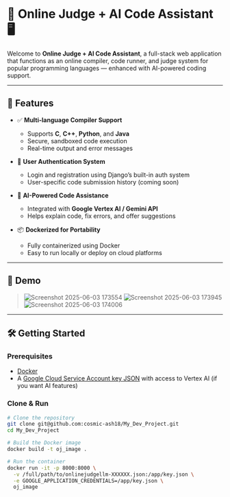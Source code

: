 # 🧠 Online Judge + AI Code Assistant 🖥️

Welcome to **Online Judge + AI Code Assistant**, a full-stack web application that functions as an online compiler, code runner, and judge system for popular programming languages — enhanced with AI-powered coding support.

---

## 🚀 Features

- ✅ **Multi-language Compiler Support**
  - Supports **C**, **C++**, **Python**, and **Java**
  - Secure, sandboxed code execution
  - Real-time output and error messages

- 🔐 **User Authentication System**
  - Login and registration using Django’s built-in auth system
  - User-specific code submission history (coming soon)

- 🤖 **AI-Powered Code Assistance**
  - Integrated with **Google Vertex AI / Gemini API**
  - Helps explain code, fix errors, and offer suggestions

- 📦 **Dockerized for Portability**
  - Fully containerized using Docker
  - Easy to run locally or deploy on cloud platforms

---

## 📸 Demo

> ![Screenshot 2025-06-03 173554](https://github.com/user-attachments/assets/65c69914-c7df-4926-a153-44d74ad6d598)
> ![Screenshot 2025-06-03 173945](https://github.com/user-attachments/assets/7edabf60-03a9-4ff7-8b57-81f189f69293)
> ![Screenshot 2025-06-03 174006](https://github.com/user-attachments/assets/f355b62a-8cdd-45c3-ac39-1f476556a7b6)




---

## 🛠️ Getting Started

### Prerequisites

- [Docker](https://docs.docker.com/get-docker/)
- A [Google Cloud Service Account key JSON](https://cloud.google.com/docs/authentication/getting-started) with access to Vertex AI (if you want AI features)

### Clone & Run

```bash
# Clone the repository
git clone git@github.com:cosmic-ash18/My_Dev_Project.git
cd My_Dev_Project

# Build the Docker image
docker build -t oj_image .

# Run the container
docker run -it -p 8000:8000 \
  -v /full/path/to/onlinejudgellm-XXXXXX.json:/app/key.json \
  -e GOOGLE_APPLICATION_CREDENTIALS=/app/key.json \
  oj_image
